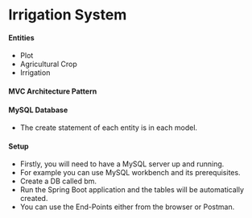 # Irrigation System
#### Entities
- Plot
- Agricultural Crop
- Irrigation

#### MVC Architecture Pattern
#### MySQL Database
- The create statement of each entity is in each model.

#### Setup
- Firstly, you will need to have a MySQL server up and running.
- For example you can use MySQL workbench and its prerequisites.
- Create a DB called bm.
- Run the Spring Boot application and the tables will be automatically created.
- You can use the End-Points either from the browser or Postman.
